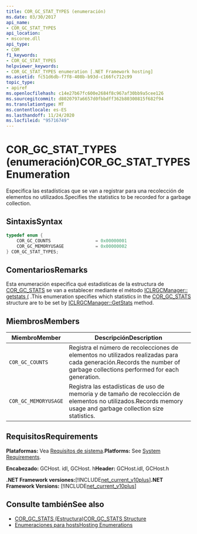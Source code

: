 ```yaml
---
title: COR_GC_STAT_TYPES (enumeración)
ms.date: 03/30/2017
api_name:
- COR_GC_STAT_TYPES
api_location:
- mscoree.dll
api_type:
- COM
f1_keywords:
- COR_GC_STAT_TYPES
helpviewer_keywords:
- COR_GC_STAT_TYPES enumeration [.NET Framework hosting]
ms.assetid: fc51d6db-f7f8-408b-b93d-c166fc712c99
topic_type:
- apiref
ms.openlocfilehash: c14e27b67fc600e2684f8c967af30bb9a5cee126
ms.sourcegitcommit: d8020797a6657d0fbbdff362b80300815f682f94
ms.translationtype: MT
ms.contentlocale: es-ES
ms.lasthandoff: 11/24/2020
ms.locfileid: "95716749"
---
```

# <a name="cor_gc_stat_types-enumeration"></a><span data-ttu-id="b0c6a-102">COR_GC_STAT_TYPES (enumeración)</span><span class="sxs-lookup"><span data-stu-id="b0c6a-102">COR_GC_STAT_TYPES Enumeration</span></span>

<span data-ttu-id="b0c6a-103">Especifica las estadísticas que se van a registrar para una recolección de elementos no utilizados.</span><span class="sxs-lookup"><span data-stu-id="b0c6a-103">Specifies the statistics to be recorded for a garbage collection.</span></span>  
  
## <a name="syntax"></a><span data-ttu-id="b0c6a-104">Sintaxis</span><span class="sxs-lookup"><span data-stu-id="b0c6a-104">Syntax</span></span>  
  
```cpp  
typedef enum {  
    COR_GC_COUNTS                 = 0x00000001  
    COR_GC_MEMORYUSAGE            = 0x00000002  
} COR_GC_STAT_TYPES;  
```  
  
## <a name="remarks"></a><span data-ttu-id="b0c6a-105">Comentarios</span><span class="sxs-lookup"><span data-stu-id="b0c6a-105">Remarks</span></span>  

 <span data-ttu-id="b0c6a-106">Esta enumeración especifica qué estadísticas de la estructura de [COR_GC_STATS](cor-gc-stats-structure.md) se van a establecer mediante el método [ICLRGCManager:: getstats (](iclrgcmanager-getstats-method.md) .</span><span class="sxs-lookup"><span data-stu-id="b0c6a-106">This enumeration specifies which statistics in the [COR_GC_STATS](cor-gc-stats-structure.md) structure are to be set by [ICLRGCManager::GetStats](iclrgcmanager-getstats-method.md) method.</span></span>  
  
## <a name="members"></a><span data-ttu-id="b0c6a-107">Miembros</span><span class="sxs-lookup"><span data-stu-id="b0c6a-107">Members</span></span>  
  
|<span data-ttu-id="b0c6a-108">Miembro</span><span class="sxs-lookup"><span data-stu-id="b0c6a-108">Member</span></span>|<span data-ttu-id="b0c6a-109">Descripción</span><span class="sxs-lookup"><span data-stu-id="b0c6a-109">Description</span></span>|  
|------------|-----------------|  
|`COR_GC_COUNTS`|<span data-ttu-id="b0c6a-110">Registra el número de recolecciones de elementos no utilizados realizadas para cada generación.</span><span class="sxs-lookup"><span data-stu-id="b0c6a-110">Records the number of garbage collections performed for each generation.</span></span>|  
|`COR_GC_MEMORYUSAGE`|<span data-ttu-id="b0c6a-111">Registra las estadísticas de uso de memoria y de tamaño de recolección de elementos no utilizados.</span><span class="sxs-lookup"><span data-stu-id="b0c6a-111">Records memory usage and garbage collection size statistics.</span></span>|  
  
## <a name="requirements"></a><span data-ttu-id="b0c6a-112">Requisitos</span><span class="sxs-lookup"><span data-stu-id="b0c6a-112">Requirements</span></span>  

 <span data-ttu-id="b0c6a-113">**Plataformas:** Vea [Requisitos de sistema](../../get-started/system-requirements.md).</span><span class="sxs-lookup"><span data-stu-id="b0c6a-113">**Platforms:** See [System Requirements](../../get-started/system-requirements.md).</span></span>  
  
 <span data-ttu-id="b0c6a-114">**Encabezado:** GCHost. idl, GCHost. h</span><span class="sxs-lookup"><span data-stu-id="b0c6a-114">**Header:** GCHost.idl, GCHost.h</span></span>  
  
 <span data-ttu-id="b0c6a-115">**.NET Framework versiones:**[!INCLUDE[net_current_v10plus](../../../../includes/net-current-v10plus-md.md)]</span><span class="sxs-lookup"><span data-stu-id="b0c6a-115">**.NET Framework Versions:** [!INCLUDE[net_current_v10plus](../../../../includes/net-current-v10plus-md.md)]</span></span>  
  
## <a name="see-also"></a><span data-ttu-id="b0c6a-116">Consulte también</span><span class="sxs-lookup"><span data-stu-id="b0c6a-116">See also</span></span>

- [<span data-ttu-id="b0c6a-117">COR_GC_STATS (Estructura)</span><span class="sxs-lookup"><span data-stu-id="b0c6a-117">COR_GC_STATS Structure</span></span>](cor-gc-stats-structure.md)
- [<span data-ttu-id="b0c6a-118">Enumeraciones para hosts</span><span class="sxs-lookup"><span data-stu-id="b0c6a-118">Hosting Enumerations</span></span>](hosting-enumerations.md)
